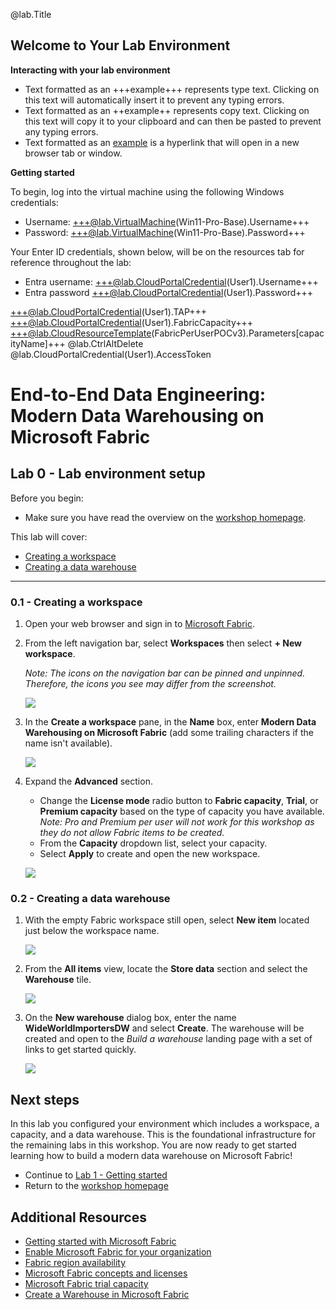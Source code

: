 @lab.Title

## Welcome to Your Lab Environment

**Interacting with your lab environment**
- Text formatted as an +++example+++ represents type text. Clicking on this text will automatically insert it to prevent any typing errors.
- Text formatted as an ++example++ represents copy text. Clicking on this text will copy it to your clipboard and can then be pasted to prevent any typing errors.
- Text formatted as an [example](https://www.microsoft.com/en-us/microsoft-fabric/getting-started) is a hyperlink that will open in a new browser tab or window.

**Getting started**

To begin, log into the virtual machine using the following Windows credentials:
- Username: +++@lab.VirtualMachine(Win11-Pro-Base).Username+++
- Password: +++@lab.VirtualMachine(Win11-Pro-Base).Password+++

Your Enter ID credentials, shown below, will be on the resources tab for reference throughout the lab:
- Entra username: +++@lab.CloudPortalCredential(User1).Username+++
- Entra password +++@lab.CloudPortalCredential(User1).Password+++

+++@lab.CloudPortalCredential(User1).TAP+++
+++@lab.CloudPortalCredential(User1).FabricCapacity+++
+++@lab.CloudResourceTemplate(FabricPerUserPOCv3).Parameters[capacityName]+++
@lab.CtrlAltDelete
@lab.CloudPortalCredential(User1).AccessToken

# End-to-End Data Engineering: <br> Modern Data Warehousing on Microsoft Fabric

## Lab 0 - Lab environment setup

Before you begin:

- Make sure you have read the overview on the [workshop homepage](<../README.md>).

This lab will cover:

- <a href="#0.1">Creating a workspace</a>
- <a href="#0.2">Creating a data warehouse</a>

<hr>

<h3 id="0.1">0.1 - Creating a workspace</h3>

1. Open your web browser and sign in to [Microsoft Fabric](https://fabric.microsoft.com).

1. From the left navigation bar, select **Workspaces** then select **+ New workspace**.

    *Note: The icons on the navigation bar can be pinned and unpinned. Therefore, the icons you see may differ from the screenshot.*

    ![](../assets/images/00_navigation_bar_new_workspace.png)

1. In the **Create a workspace** pane, in the **Name** box, enter **Modern Data Warehousing on Microsoft Fabric** (add some trailing characters if the name isn't available).

    ![](../assets/images/00_workspace_name.png)

1. Expand the **Advanced** section.
    - Change the **License mode** radio button to **Fabric capacity**, **Trial**, or **Premium capacity** based on the type of capacity you have available. *Note: Pro and Premium per user will not work for this workshop as they do not allow Fabric items to be created.*
    - From the **Capacity** dropdown list, select your capacity.
    - Select **Apply** to create and open the new workspace.

    ![](../assets/images/00_workspace_advanced.png)

<h3 id="0.2">0.2 - Creating a data warehouse</h3>

1. With the empty Fabric workspace still open, select **New item** located just below the workspace name.

    ![](../assets/images/00_new_item.png)

1. From the **All items** view, locate the **Store data** section and select the **Warehouse** tile.

    ![](../assets/images/00_new_item_list.png)

1. On the **New warehouse** dialog box, enter the name **WideWorldImportersDW** and select **Create**. The warehouse will be created and open to the *Build a warehouse* landing page with a set of links to get started quickly. 

    ![](../assets/images/00_new_warehouse_landing_page.png)

## Next steps
In this lab you configured your environment which includes a workspace, a capacity, and a data warehouse. This is the foundational infrastructure for the remaining labs in this workshop. You are now ready to get started learning how to build a modern data warehouse on Microsoft Fabric!

- Continue to [Lab 1 - Getting started](<01 - Getting started.md>)
- Return to the [workshop homepage](<../README.md>)

## Additional Resources
- [Getting started with Microsoft Fabric](https://www.microsoft.com/en-us/microsoft-fabric/getting-started)
- [Enable Microsoft Fabric for your organization](https://learn.microsoft.com/en-us/fabric/admin/fabric-switch)
- [Fabric region availability](https://learn.microsoft.com/en-us/fabric/admin/region-availability)
- [Microsoft Fabric concepts and licenses](https://learn.microsoft.com/en-us/fabric/enterprise/licenses)
- [Microsoft Fabric trial capacity](https://learn.microsoft.com/en-us/fabric/fundamentals/fabric-trial)
- [Create a Warehouse in Microsoft Fabric](https://learn.microsoft.com/en-us/fabric/data-warehouse/create-warehouse)
